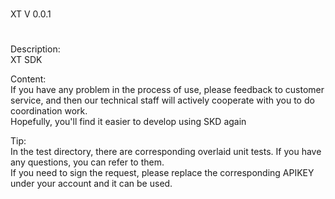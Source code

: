 # ##############
XT  V 0.0.1
# ##############

Description:  
XT SDK  
 
Content:  
If you have any problem in the process of use, please feedback to customer service, and then our technical staff will actively cooperate with you to do coordination work.  
Hopefully, you'll find it easier to develop using SKD again  
 
Tip:  
In the test directory, there are corresponding overlaid unit tests. If you have any questions, you can refer to them.  
If you need to sign the request, please replace the corresponding APIKEY under your account and it can be used.  